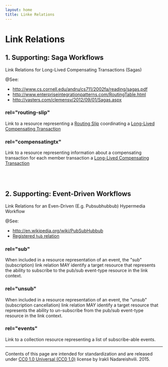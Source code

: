 ```yaml
---
layout: home
title: Linke Relations
---
```


# Link Relations


## 1. Supporting: Saga Workflows

Link Relations for Long-Lived Compensating Transactions (Sagas)

@See:

- <http://www.cs.cornell.edu/andru/cs711/2002fa/reading/sagas.pdf>
- <http://www.enterpriseintegrationpatterns.com/RoutingTable.html>
- <http://vasters.com/clemensv/2012/09/01/Sagas.aspx>

### <a name="routing-slip"></a>rel="routing-slip"

Link to a resource representing 
a [Routing Slip](http://www.enterpriseintegrationpatterns.com/RoutingTable.html) 
coordinating a 
[Long-Lived Compensating Transaction](http://www.cs.cornell.edu/andru/cs711/2002fa/reading/sagas.pdf)

### <a name="compensatingtx"></a>rel="compensatingtx"

Link to a resource representing information about a compensating transaction for
 each member transaction a
[Long-Lived Compensating Transaction](http://www.cs.cornell.edu/andru/cs711/2002fa/reading/sagas.pdf)

<br/>
<br/>

## 2. Supporting: Event-Driven Workflows 

Link Relations for an Even-Driven (E.g. Pubsubhubbub) Hypermedia Workflow

@See:

- <http://en.wikipedia.org/wiki/PubSubHubbub>
- [Registered `hub` relation](http://www.iana.org/assignments/link-relations/link-relations.xhtml)

### <a name="sub"></a>rel="sub"

When included in a resource representation of an event, the "sub" (subscription) link relation MAY identify a target resource that represents the ability to subscribe to the pub/sub  event-type resource in the link context. 

### <a name="unsub"></a>rel="unsub"

When included in a resource representation of an event, the "unsub" (subscription cancellation) link relation MAY identify a target resource that represents the ability to un-subscribe from the pub/sub event-type resource in the link context. 


### <a name="events"></a>rel="events"

Link to a collection resource representing a list of subscribe-able events.


---

Contents of this page are intended for standardization and are released 
under [CC0 1.0 Universal (CC0 1.0)](https://creativecommons.org/publicdomain/zero/1.0/)
license by Irakli Nadareishvili. 2015.

<br/>
<br/>

